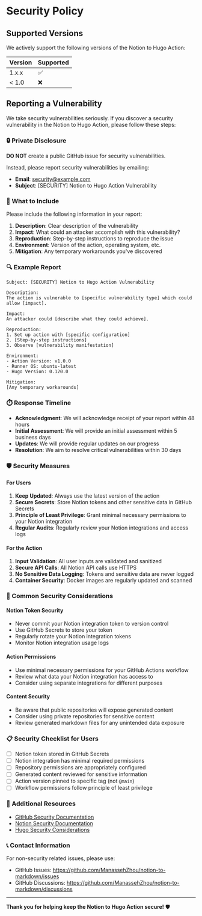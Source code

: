 # Security Policy

## Supported Versions

We actively support the following versions of the Notion to Hugo Action:

| Version | Supported          |
| ------- | ------------------ |
| 1.x.x   | :white_check_mark: |
| < 1.0   | :x:                |

## Reporting a Vulnerability

We take security vulnerabilities seriously. If you discover a security vulnerability in the Notion to Hugo Action, please follow these steps:

### 🔒 Private Disclosure

**DO NOT** create a public GitHub issue for security vulnerabilities.

Instead, please report security vulnerabilities by emailing:
- **Email**: security@example.com
- **Subject**: [SECURITY] Notion to Hugo Action Vulnerability

### 📧 What to Include

Please include the following information in your report:

1. **Description**: Clear description of the vulnerability
2. **Impact**: What could an attacker accomplish with this vulnerability?
3. **Reproduction**: Step-by-step instructions to reproduce the issue
4. **Environment**: Version of the action, operating system, etc.
5. **Mitigation**: Any temporary workarounds you've discovered

### 🔍 Example Report

```
Subject: [SECURITY] Notion to Hugo Action Vulnerability

Description:
The action is vulnerable to [specific vulnerability type] which could allow [impact].

Impact:
An attacker could [describe what they could achieve].

Reproduction:
1. Set up action with [specific configuration]
2. [Step-by-step instructions]
3. Observe [vulnerability manifestation]

Environment:
- Action Version: v1.0.0
- Runner OS: ubuntu-latest
- Hugo Version: 0.120.0

Mitigation:
[Any temporary workarounds]
```

### ⏱️ Response Timeline

- **Acknowledgment**: We will acknowledge receipt of your report within 48 hours
- **Initial Assessment**: We will provide an initial assessment within 5 business days
- **Updates**: We will provide regular updates on our progress
- **Resolution**: We aim to resolve critical vulnerabilities within 30 days

### 🛡️ Security Measures

#### For Users

1. **Keep Updated**: Always use the latest version of the action
2. **Secure Secrets**: Store Notion tokens and other sensitive data in GitHub Secrets
3. **Principle of Least Privilege**: Grant minimal necessary permissions to your Notion integration
4. **Regular Audits**: Regularly review your Notion integrations and access logs

#### For the Action

1. **Input Validation**: All user inputs are validated and sanitized
2. **Secure API Calls**: All Notion API calls use HTTPS
3. **No Sensitive Data Logging**: Tokens and sensitive data are never logged
4. **Container Security**: Docker images are regularly updated and scanned

### 🚨 Common Security Considerations

#### Notion Token Security
- Never commit your Notion integration token to version control
- Use GitHub Secrets to store your token
- Regularly rotate your Notion integration tokens
- Monitor Notion integration usage logs

#### Action Permissions
- Use minimal necessary permissions for your GitHub Actions workflow
- Review what data your Notion integration has access to
- Consider using separate integrations for different purposes

#### Content Security
- Be aware that public repositories will expose generated content
- Consider using private repositories for sensitive content
- Review generated markdown files for any unintended data exposure

### 📋 Security Checklist for Users

- [ ] Notion token stored in GitHub Secrets
- [ ] Notion integration has minimal required permissions
- [ ] Repository permissions are appropriately configured
- [ ] Generated content reviewed for sensitive information
- [ ] Action version pinned to specific tag (not `@main`)
- [ ] Workflow permissions follow principle of least privilege

### 🔗 Additional Resources

- [GitHub Security Documentation](https://docs.github.com/en/actions/security-guides)
- [Notion Security Documentation](https://developers.notion.com/docs/security)
- [Hugo Security Considerations](https://gohugo.io/about/security-model/)

### 📞 Contact Information

For non-security related issues, please use:
- GitHub Issues: https://github.com/ManassehZhou/notion-to-markdown/issues
- GitHub Discussions: https://github.com/ManassehZhou/notion-to-markdown/discussions

---

**Thank you for helping keep the Notion to Hugo Action secure!** 🛡️